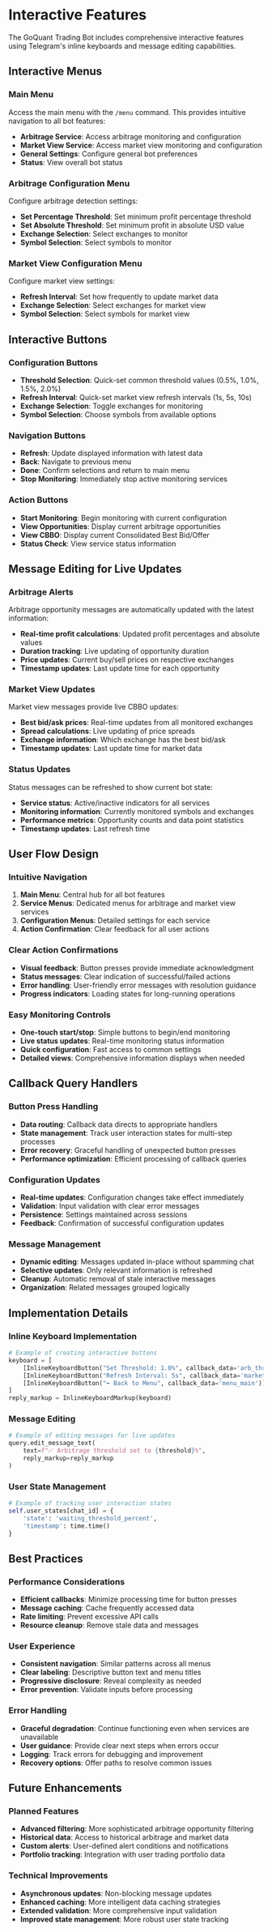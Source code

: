 # Interactive Features

The GoQuant Trading Bot includes comprehensive interactive features using Telegram's inline keyboards and message editing capabilities.

## Interactive Menus

### Main Menu
Access the main menu with the `/menu` command. This provides intuitive navigation to all bot features:

- **Arbitrage Service**: Access arbitrage monitoring and configuration
- **Market View Service**: Access market view monitoring and configuration
- **General Settings**: Configure general bot preferences
- **Status**: View overall bot status

### Arbitrage Configuration Menu
Configure arbitrage detection settings:

- **Set Percentage Threshold**: Set minimum profit percentage threshold
- **Set Absolute Threshold**: Set minimum profit in absolute USD value
- **Exchange Selection**: Select exchanges to monitor
- **Symbol Selection**: Select symbols to monitor

### Market View Configuration Menu
Configure market view settings:

- **Refresh Interval**: Set how frequently to update market data
- **Exchange Selection**: Select exchanges for market view
- **Symbol Selection**: Select symbols for market view

## Interactive Buttons

### Configuration Buttons
- **Threshold Selection**: Quick-set common threshold values (0.5%, 1.0%, 1.5%, 2.0%)
- **Refresh Interval**: Quick-set market view refresh intervals (1s, 5s, 10s)
- **Exchange Selection**: Toggle exchanges for monitoring
- **Symbol Selection**: Choose symbols from available options

### Navigation Buttons
- **Refresh**: Update displayed information with latest data
- **Back**: Navigate to previous menu
- **Done**: Confirm selections and return to main menu
- **Stop Monitoring**: Immediately stop active monitoring services

### Action Buttons
- **Start Monitoring**: Begin monitoring with current configuration
- **View Opportunities**: Display current arbitrage opportunities
- **View CBBO**: Display current Consolidated Best Bid/Offer
- **Status Check**: View service status information

## Message Editing for Live Updates

### Arbitrage Alerts
Arbitrage opportunity messages are automatically updated with the latest information:

- **Real-time profit calculations**: Updated profit percentages and absolute values
- **Duration tracking**: Live updating of opportunity duration
- **Price updates**: Current buy/sell prices on respective exchanges
- **Timestamp updates**: Last update time for each opportunity

### Market View Updates
Market view messages provide live CBBO updates:

- **Best bid/ask prices**: Real-time updates from all monitored exchanges
- **Spread calculations**: Live updating of price spreads
- **Exchange information**: Which exchange has the best bid/ask
- **Timestamp updates**: Last update time for market data

### Status Updates
Status messages can be refreshed to show current bot state:

- **Service status**: Active/inactive indicators for all services
- **Monitoring information**: Currently monitored symbols and exchanges
- **Performance metrics**: Opportunity counts and data point statistics
- **Timestamp updates**: Last refresh time

## User Flow Design

### Intuitive Navigation
1. **Main Menu**: Central hub for all bot features
2. **Service Menus**: Dedicated menus for arbitrage and market view services
3. **Configuration Menus**: Detailed settings for each service
4. **Action Confirmation**: Clear feedback for all user actions

### Clear Action Confirmations
- **Visual feedback**: Button presses provide immediate acknowledgment
- **Status messages**: Clear indication of successful/failed actions
- **Error handling**: User-friendly error messages with resolution guidance
- **Progress indicators**: Loading states for long-running operations

### Easy Monitoring Controls
- **One-touch start/stop**: Simple buttons to begin/end monitoring
- **Live status updates**: Real-time monitoring status information
- **Quick configuration**: Fast access to common settings
- **Detailed views**: Comprehensive information displays when needed

## Callback Query Handlers

### Button Press Handling
- **Data routing**: Callback data directs to appropriate handlers
- **State management**: Track user interaction states for multi-step processes
- **Error recovery**: Graceful handling of unexpected button presses
- **Performance optimization**: Efficient processing of callback queries

### Configuration Updates
- **Real-time updates**: Configuration changes take effect immediately
- **Validation**: Input validation with clear error messages
- **Persistence**: Settings maintained across sessions
- **Feedback**: Confirmation of successful configuration updates

### Message Management
- **Dynamic editing**: Messages updated in-place without spamming chat
- **Selective updates**: Only relevant information is refreshed
- **Cleanup**: Automatic removal of stale interactive messages
- **Organization**: Related messages grouped logically

## Implementation Details

### Inline Keyboard Implementation
```python
# Example of creating interactive buttons
keyboard = [
    [InlineKeyboardButton("Set Threshold: 1.0%", callback_data='arb_threshold_1.0')],
    [InlineKeyboardButton("Refresh Interval: 5s", callback_data='market_refresh_5')],
    [InlineKeyboardButton("⬅️ Back to Menu", callback_data='menu_main')],
]
reply_markup = InlineKeyboardMarkup(keyboard)
```

### Message Editing
```python
# Example of editing messages for live updates
query.edit_message_text(
    text=f"✅ Arbitrage threshold set to {threshold}%",
    reply_markup=reply_markup
)
```

### User State Management
```python
# Example of tracking user interaction states
self.user_states[chat_id] = {
    'state': 'waiting_threshold_percent',
    'timestamp': time.time()
}
```

## Best Practices

### Performance Considerations
- **Efficient callbacks**: Minimize processing time for button presses
- **Message caching**: Cache frequently accessed data
- **Rate limiting**: Prevent excessive API calls
- **Resource cleanup**: Remove stale data and messages

### User Experience
- **Consistent navigation**: Similar patterns across all menus
- **Clear labeling**: Descriptive button text and menu titles
- **Progressive disclosure**: Reveal complexity as needed
- **Error prevention**: Validate inputs before processing

### Error Handling
- **Graceful degradation**: Continue functioning even when services are unavailable
- **User guidance**: Provide clear next steps when errors occur
- **Logging**: Track errors for debugging and improvement
- **Recovery options**: Offer paths to resolve common issues

## Future Enhancements

### Planned Features
- **Advanced filtering**: More sophisticated arbitrage opportunity filtering
- **Historical data**: Access to historical arbitrage and market data
- **Custom alerts**: User-defined alert conditions and notifications
- **Portfolio tracking**: Integration with user trading portfolio data

### Technical Improvements
- **Asynchronous updates**: Non-blocking message updates
- **Enhanced caching**: More intelligent data caching strategies
- **Extended validation**: More comprehensive input validation
- **Improved state management**: More robust user state tracking